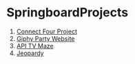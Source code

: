 # SpringboardProjects

1. [Connect Four Project](connect-four/index.html)
2. [Giphy Party Website](https://mjmariani.github.io/SpringboardProjects/GiphyParty/index.html)
3. [API TV Maze](https://mjmariani.github.io/SpringboardProjects/apis-tvmaze/index.html)
4. [Jeopardy](https://mjmariani.github.io/SpringboardProjects/jeopardy/index.html)


